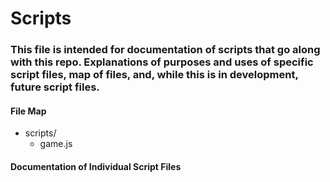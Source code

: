 # Scripts

### This file is intended for documentation of scripts that go along with this repo. Explanations of purposes and uses of specific script files, map of files, and, while this is in development, future script files.

#### File Map

- scripts/
	- game.js

#### Documentation of Individual Script Files